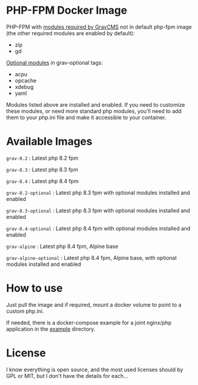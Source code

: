 # PHP-FPM Docker Image
PHP-FPM with [modules required by GravCMS](https://learn.getgrav.org/17/basics/requirements#php-requirements) not in default php-fpm image (the other required modules are enabled by default):
- zip 
- gd

[Optional modules](https://learn.getgrav.org/17/basics/requirements#optional-modules) in grav-optional tags:
- acpu 
- opcache 
- xdebug 
- yaml

Modules listed above are installed and enabled. 
If you need to customize these modules, or need more standard php modules, you'll need to add them to your php.ini file and make it accessible to your container.

# Available Images

`grav-8.2` : Latest php 8.2 fpm 

`grav-8.3` : Latest php 8.3 fpm 

`grav-8.4` : Latest php 8.4 fpm 

`grav-8.2-optional` : Latest php 8.3 fpm with optional modules installed and enabled 

`grav-8.3-optional` : Latest php 8.3 fpm with optional modules installed and enabled 

`grav-8.4-optional` : Latest php 8.4 fpm with optional modules installed and enabled 

`grav-alpine` : Latest php 8.4 fpm, Alpine base

`grav-alpine-optional` : Latest php 8.4 fpm, Alpine base, with optional modules installed and enabled

# How to use

Just pull the image and if required, mount a docker volume to point to a custom php.ini.

If needed, there is a docker-compose example for a joint nginx/php application in the [example](https://www.github.com/abesnier/docker-php-fpm/example/) directory.

# License
I know everything is open source, and the most used licenses should by GPL or MIT, but I don't have the details for each...
